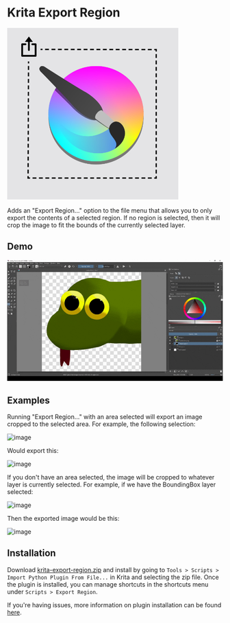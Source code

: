 # Krita Export Region

![](icon.jpg)

Adds an "Export Region..." option to the file menu that allows you to only export the contents of a selected region. If no region is selected, then it will crop the image to fit the bounds of the currently selected layer.

## Demo
![image](resources/ExportRegionDemo.gif)

## Examples
Running "Export Region..." with an area selected will export an image cropped to the selected area. For example, the following selection:

![image](./resources/face-selected.PNG)

Would export this:

![image](./resources/face-region.png)

If you don't have an area selected, the image will be cropped to whatever layer is currently selected. For example, if we have the BoundingBox layer selected:

![image](./resources/face-no-selection.PNG)

Then the exported image would be this:

![image](./resources/box-region.png)

## Installation

Download [krita-export-region.zip](http://github.com/ollyisonit/krita-export-region/releases/latest/download/krita-export-region.zip) and install by going to `Tools > Scripts > Import Python Plugin From File...` in Krita and selecting the zip file. Once the plugin is installed, you can manage shortcuts in the shortcuts menu under `Scripts > Export Region`. 

If you're having issues, more information on plugin installation can be found [here](https://docs.krita.org/en/user_manual/python_scripting/install_custom_python_plugin.html).
